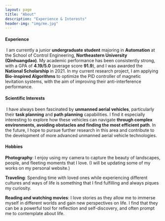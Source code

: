 ```yaml
---
layout: page
title: "About"
description: "Experience & Interests" 
header-img: "img/me.jpg"
---
```


   

#### **Experience**

​		I am currently a junior **undergraduate student** majoring in **Automation** at the School of Control Engineering, **Northeastern University (Qinhuangdao)**. My academic performance has been consistently strong, with a GPA of **4.19/5.0** (average score **91.9**), and I was awarded the **National Scholarship** in 2021. In my current research project, I am applying **Bio-inspired Algorithms** to optimize the PID controller of magnetic levitation systems, with the aim of improving their anti-interference performance. 





#### Scientific Interests

​		I have always been fascinated by **unmanned aerial vehicles**, particularly their **task planning** and **path planning** capabilities. I find it especially interesting to explore how these vehicles can navigate **through complex environments, avoiding obstacles and finding the most efficient path**. In the future, I hope to pursue further research in this area and contribute to the development of more advanced unmanned aerial vehicle technologies.





#### Hobbies
**Photography**: I enjoy using my camera to capture the beauty of landscapes, people, and fleeting moments that I love. (I will be updating some of my works on my personal website.)

**Traveling**: Spending time with loved ones while experiencing different cultures and ways of life is something that I find fulfilling and always piques my curiosity.

**Reading and watching movies**: I love stories as they allow me to immerse myself in different worlds and gain new perspectives on life. I find that they can be a powerful tool for reflection and self-discovery, and often prompt me to contemplate about life.









